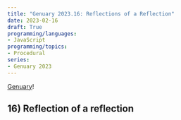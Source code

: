 ```yaml
---
title: "Genuary 2023.16: Reflections of a Reflection"
date: 2023-02-16
draft: True
programming/languages:
- JavaScript
programming/topics:
- Procedural
series:
- Genuary 2023
---
```

[Genuary](https://genuary.art/)! 

## 16) Reflection of a reflection

<!--more-->